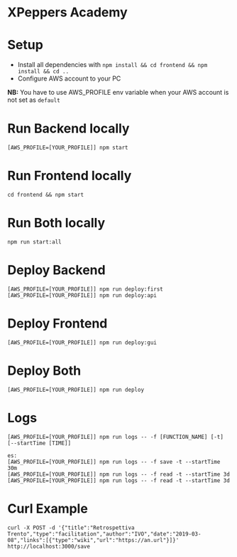 # XPeppers Academy

# Setup
- Install all dependencies with `npm install && cd frontend && npm install && cd ..`
- Configure AWS account to your PC

**NB:** You have to use AWS_PROFILE env variable when your AWS account is not set as `default`

# Run Backend locally
```
[AWS_PROFILE=[YOUR_PROFILE]] npm start
```

# Run Frontend locally
```
cd frontend && npm start
```

# Run Both locally
```
npm run start:all
```

# Deploy Backend
```
[AWS_PROFILE=[YOUR_PROFILE]] npm run deploy:first
[AWS_PROFILE=[YOUR_PROFILE]] npm run deploy:api
```

# Deploy Frontend
```
[AWS_PROFILE=[YOUR_PROFILE]] npm run deploy:gui
```

# Deploy Both
```
[AWS_PROFILE=[YOUR_PROFILE]] npm run deploy
```

# Logs
```
[AWS_PROFILE=[YOUR_PROFILE]] npm run logs -- -f [FUNCTION_NAME] [-t] [--startTime [TIME]]

es:
[AWS_PROFILE=[YOUR_PROFILE]] npm run logs -- -f save -t --startTime 30m
[AWS_PROFILE=[YOUR_PROFILE]] npm run logs -- -f read -t --startTime 3d
[AWS_PROFILE=[YOUR_PROFILE]] npm run logs -- -f read -t --startTime 3d
```

# Curl Example
```
curl -X POST -d '{"title":"Retrospettiva Trento","type":"facilitation","author":"IVO","date":"2019-03-08","links":[{"type":"wiki","url":"https://an.url"}]}'  http://localhost:3000/save
```